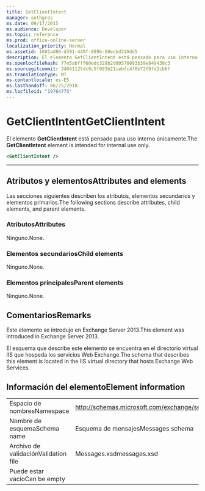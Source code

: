 ```yaml
---
title: GetClientIntent
manager: sethgros
ms.date: 09/17/2015
ms.audience: Developer
ms.topic: reference
ms.prod: office-online-server
localization_priority: Normal
ms.assetid: 1601ad86-d391-449f-889b-50ecbd310dd5
description: El elemento GetClientIntent está pensado para uso interno únicamente.
ms.openlocfilehash: f7e5abfff60edc328b2d00576093b39e849438c3
ms.sourcegitcommit: 34041125dc8c5f993b21cebfc4f8b72f0fd2cb6f
ms.translationtype: MT
ms.contentlocale: es-ES
ms.lasthandoff: 06/25/2018
ms.locfileid: "19764775"
---
```

# <a name="getclientintent"></a><span data-ttu-id="8854c-103">GetClientIntent</span><span class="sxs-lookup"><span data-stu-id="8854c-103">GetClientIntent</span></span>

<span data-ttu-id="8854c-104">El elemento **GetClientIntent** está pensado para uso interno únicamente.</span><span class="sxs-lookup"><span data-stu-id="8854c-104">The **GetClientIntent** element is intended for internal use only.</span></span> 
  
```XML
<GetClientIntent />
```

 ****
## <a name="attributes-and-elements"></a><span data-ttu-id="8854c-105">Atributos y elementos</span><span class="sxs-lookup"><span data-stu-id="8854c-105">Attributes and elements</span></span>

<span data-ttu-id="8854c-106">Las secciones siguientes describen los atributos, elementos secundarios y elementos primarios.</span><span class="sxs-lookup"><span data-stu-id="8854c-106">The following sections describe attributes, child elements, and parent elements.</span></span>
  
### <a name="attributes"></a><span data-ttu-id="8854c-107">Atributos</span><span class="sxs-lookup"><span data-stu-id="8854c-107">Attributes</span></span>

<span data-ttu-id="8854c-108">Ninguno.</span><span class="sxs-lookup"><span data-stu-id="8854c-108">None.</span></span>
  
### <a name="child-elements"></a><span data-ttu-id="8854c-109">Elementos secundarios</span><span class="sxs-lookup"><span data-stu-id="8854c-109">Child elements</span></span>

<span data-ttu-id="8854c-110">Ninguno.</span><span class="sxs-lookup"><span data-stu-id="8854c-110">None.</span></span>
  
### <a name="parent-elements"></a><span data-ttu-id="8854c-111">Elementos principales</span><span class="sxs-lookup"><span data-stu-id="8854c-111">Parent elements</span></span>

<span data-ttu-id="8854c-112">Ninguno.</span><span class="sxs-lookup"><span data-stu-id="8854c-112">None.</span></span>
  
## <a name="remarks"></a><span data-ttu-id="8854c-113">Comentarios</span><span class="sxs-lookup"><span data-stu-id="8854c-113">Remarks</span></span>

<span data-ttu-id="8854c-114">Este elemento se introdujo en Exchange Server 2013.</span><span class="sxs-lookup"><span data-stu-id="8854c-114">This element was introduced in Exchange Server 2013.</span></span>
  
<span data-ttu-id="8854c-115">El esquema que describe este elemento se encuentra en el directorio virtual IIS que hospeda los servicios Web Exchange.</span><span class="sxs-lookup"><span data-stu-id="8854c-115">The schema that describes this element is located in the IIS virtual directory that hosts Exchange Web Services.</span></span>
  
## <a name="element-information"></a><span data-ttu-id="8854c-116">Información del elemento</span><span class="sxs-lookup"><span data-stu-id="8854c-116">Element information</span></span>

|||
|:-----|:-----|
|<span data-ttu-id="8854c-117">Espacio de nombres</span><span class="sxs-lookup"><span data-stu-id="8854c-117">Namespace</span></span>  <br/> |http://schemas.microsoft.com/exchange/services/2006/messages  <br/> |
|<span data-ttu-id="8854c-118">Nombre de esquema</span><span class="sxs-lookup"><span data-stu-id="8854c-118">Schema name</span></span>  <br/> |<span data-ttu-id="8854c-119">Esquema de mensajes</span><span class="sxs-lookup"><span data-stu-id="8854c-119">Messages schema</span></span>  <br/> |
|<span data-ttu-id="8854c-120">Archivo de validación</span><span class="sxs-lookup"><span data-stu-id="8854c-120">Validation file</span></span>  <br/> |<span data-ttu-id="8854c-121">Messages.xsd</span><span class="sxs-lookup"><span data-stu-id="8854c-121">messages.xsd</span></span>  <br/> |
|<span data-ttu-id="8854c-122">Puede estar vacío</span><span class="sxs-lookup"><span data-stu-id="8854c-122">Can be empty</span></span>  <br/> ||
   

